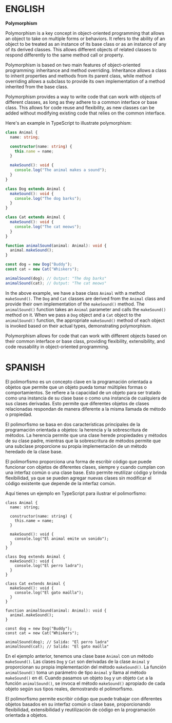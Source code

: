 # ENGLISH
**Polymorphism**

Polymorphism is a key concept in object-oriented programming that allows an object to take on multiple forms or behaviors. It refers to the ability of an object to be treated as an instance of its base class or as an instance of any of its derived classes. This allows different objects of related classes to respond differently to the same method call or property.

Polymorphism is based on two main features of object-oriented programming: inheritance and method overriding. Inheritance allows a class to inherit properties and methods from its parent class, while method overriding allows a subclass to provide its own implementation of a method inherited from the base class.

Polymorphism provides a way to write code that can work with objects of different classes, as long as they adhere to a common interface or base class. This allows for code reuse and flexibility, as new classes can be added without modifying existing code that relies on the common interface.

Here's an example in TypeScript to illustrate polymorphism:

```ts
class Animal {
  name: string;

  constructor(name: string) {
    this.name = name;
  }

  makeSound(): void {
    console.log("The animal makes a sound");
  }
}

class Dog extends Animal {
  makeSound(): void {
    console.log("The dog barks");
  }
}

class Cat extends Animal {
  makeSound(): void {
    console.log("The cat meows");
  }
}

function animalSound(animal: Animal): void {
  animal.makeSound();
}

const dog = new Dog("Buddy");
const cat = new Cat("Whiskers");

animalSound(dog); // Output: "The dog barks"
animalSound(cat); // Output: "The cat meows"
```

In the above example, we have a base class `Animal` with a method `makeSound()`. The `Dog` and `Cat` classes are derived from the `Animal` class and provide their own implementation of the `makeSound()` method. The `animalSound()` function takes an `Animal` parameter and calls the `makeSound()` method on it. When we pass a `Dog` object and a `Cat` object to the `animalSound()` function, the appropriate `makeSound()` method of each object is invoked based on their actual types, demonstrating polymorphism.

Polymorphism allows for code that can work with different objects based on their common interface or base class, providing flexibility, extensibility, and code reusability in object-oriented programming.


# SPANISH
El polimorfismo es un concepto clave en la programación orientada a objetos que permite que un objeto pueda tomar múltiples formas o comportamientos. Se refiere a la capacidad de un objeto para ser tratado como una instancia de su clase base o como una instancia de cualquiera de sus clases derivadas. Esto permite que diferentes objetos de clases relacionadas respondan de manera diferente a la misma llamada de método o propiedad.

El polimorfismo se basa en dos características principales de la programación orientada a objetos: la herencia y la sobrescritura de métodos. La herencia permite que una clase herede propiedades y métodos de su clase padre, mientras que la sobrescritura de métodos permite que una subclase proporcione su propia implementación de un método heredado de la clase base.

El polimorfismo proporciona una forma de escribir código que puede funcionar con objetos de diferentes clases, siempre y cuando cumplan con una interfaz común o una clase base. Esto permite reutilizar código y brinda flexibilidad, ya que se pueden agregar nuevas clases sin modificar el código existente que depende de la interfaz común.

Aquí tienes un ejemplo en TypeScript para ilustrar el polimorfismo:

```run-ts
class Animal {
  name: string;

  constructor(name: string) {
    this.name = name;
  }

  makeSound(): void {
    console.log("El animal emite un sonido");
  }
}

class Dog extends Animal {
  makeSound(): void {
    console.log("El perro ladra");
  }
}

class Cat extends Animal {
  makeSound(): void {
    console.log("El gato maúlla");
  }
}

function animalSound(animal: Animal): void {
  animal.makeSound();
}

const dog = new Dog("Buddy");
const cat = new Cat("Whiskers");

animalSound(dog); // Salida: "El perro ladra"
animalSound(cat); // Salida: "El gato maúlla"
```

En el ejemplo anterior, tenemos una clase base `Animal` con un método `makeSound()`. Las clases `Dog` y `Cat` son derivadas de la clase `Animal` y proporcionan su propia implementación del método `makeSound()`. La función `animalSound()` toma un parámetro de tipo `Animal` y llama al método `makeSound()` en él. Cuando pasamos un objeto `Dog` y un objeto `Cat` a la función `animalSound()`, se invoca el método `makeSound()` apropiado de cada objeto según sus tipos reales, demostrando el polimorfismo.

El polimorfismo permite escribir código que puede trabajar con diferentes objetos basados en su interfaz común o clase base, proporcionando flexibilidad, extensibilidad y reutilización de código en la programación orientada a objetos.